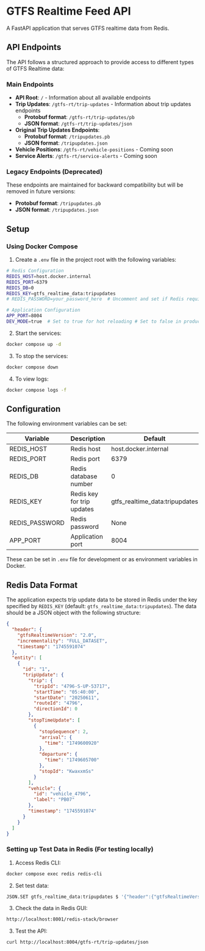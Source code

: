 # GTFS Realtime Feed API

A FastAPI application that serves GTFS realtime data from Redis.

## API Endpoints

The API follows a structured approach to provide access to different types of GTFS Realtime data:

### Main Endpoints

- **API Root**: `/` - Information about all available endpoints
- **Trip Updates**: `/gtfs-rt/trip-updates` - Information about trip updates endpoints
  - **Protobuf format**: `/gtfs-rt/trip-updates/pb`
  - **JSON format**: `/gtfs-rt/trip-updates/json`
- **Original Trip Updates Endpoints**:
  - **Protobuf format**: `/tripupdates.pb`
  - **JSON format**: `/tripupdates.json`
- **Vehicle Positions**: `/gtfs-rt/vehicle-positions` - Coming soon
- **Service Alerts**: `/gtfs-rt/service-alerts` - Coming soon

### Legacy Endpoints (Deprecated)

These endpoints are maintained for backward compatibility but will be removed in future versions:

- **Protobuf format**: `/tripupdates.pb`
- **JSON format**: `/tripupdates.json`

## Setup

### Using Docker Compose

1. Create a `.env` file in the project root with the following variables:

```bash
# Redis Configuration
REDIS_HOST=host.docker.internal
REDIS_PORT=6379
REDIS_DB=0
REDIS_KEY=gtfs_realtime_data:tripupdates
# REDIS_PASSWORD=your_password_here  # Uncomment and set if Redis requires authentication

# Application Configuration
APP_PORT=8004
DEV_MODE=true  # Set to true for hot reloading # Set to false in production
```

2. Start the services:
```bash
docker compose up -d
```

3. To stop the services:
```bash
docker compose down
```

4. To view logs:
```bash
docker compose logs -f
```

## Configuration

The following environment variables can be set:

| Variable | Description | Default |
|----------|-------------|---------|
| REDIS_HOST | Redis host | host.docker.internal |
| REDIS_PORT | Redis port | 6379 |
| REDIS_DB | Redis database number | 0 |
| REDIS_KEY | Redis key for trip updates | gtfs_realtime_data:tripupdates |
| REDIS_PASSWORD | Redis password | None |
| APP_PORT | Application port | 8004 |

These can be set in `.env` file for development or as environment variables in Docker.

## Redis Data Format

The application expects trip update data to be stored in Redis under the key specified by `REDIS_KEY` (default: `gtfs_realtime_data:tripupdates`). The data should be a JSON object with the following structure:

```json
{
  "header": {
    "gtfsRealtimeVersion": "2.0",
    "incrementality": "FULL_DATASET",
    "timestamp": "1745591074"
  },
  "entity": [
    {
      "id": "1",
      "tripUpdate": {
        "trip": {
          "tripId": "4796-S-UP-53717",
          "startTime": "05:40:00",
          "startDate": "20250611",
          "routeId": "4796",
          "directionId": 0
        },
        "stopTimeUpdate": [
          {
            "stopSequence": 2,
            "arrival": {
              "time": "1749600920"
            },
            "departure": {
              "time": "1749605700"
            },
            "stopId": "KwaxxmSs"
          }
        ],
        "vehicle": {
          "id": "vehicle_4796",
          "label": "PB07"
        },
        "timestamp": "1745591074"
      }
    }
  ]
}
```

### Setting up Test Data in Redis (For testing locally)

1. Access Redis CLI:
```bash
docker compose exec redis redis-cli
```

2. Set test data:
```bash
JSON.SET gtfs_realtime_data:tripupdates $ '{"header":{"gtfsRealtimeVersion":"2.0","incrementality":"FULL_DATASET","timestamp":"1745591074"},"entity":[{"id":"1","tripUpdate":{"trip":{"tripId":"4796-S-UP-53717","startTime":"05:40:00","startDate":"20250611","routeId":"4796","directionId":0},"stopTimeUpdate":[{"stopSequence":2,"arrival":{"time":"1749600920"},"departure":{"time":"1749605700"},"stopId":"KwaxxmSs"}],"vehicle":{"id":"vehicle_4796","label":"PB07"},"timestamp":"1745591074"}}]}'
```

3. Check the data in Redis GUI:
```bash
http://localhost:8001/redis-stack/browser
```

3. Test the API:
```bash
curl http://localhost:8004/gtfs-rt/trip-updates/json
```